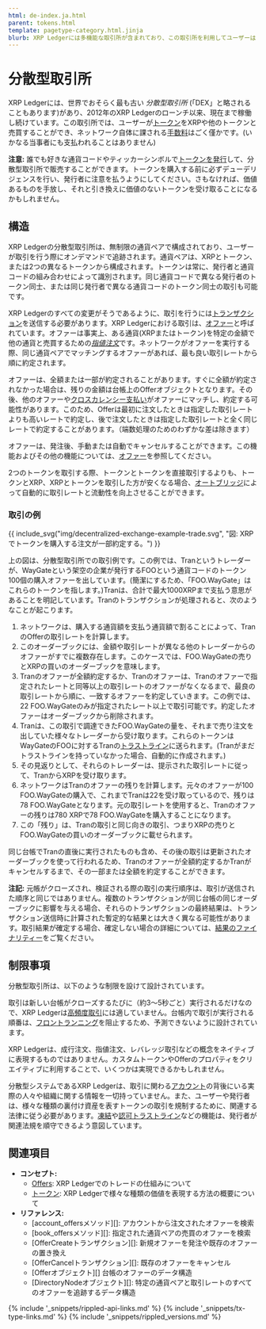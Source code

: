 ```yaml
---
html: de-index.ja.html
parent: tokens.html
template: pagetype-category.html.jinja
blurb: XRP Ledgerには多機能な取引所が含まれており、この取引所を利用してユーザーはトークンをXRPに、あるいはXRPをトークンにに交換できます。
---
```

# 分散型取引所

XRP Ledgerには、世界でおそらく最も古い _分散型取引所_ (「DEX」と略されることもあります)があり、2012年のXRP Ledgerのローンチ以来、現在まで稼働し続けています。この取引所では、ユーザーが[トークン](tokens.html)をXRPや他のトークンと売買することができ、ネットワーク自体に課される[手数料](fees.html)はごく僅かです。(いかなる当事者にも支払われることはありません)

**注意:** 誰でも好きな通貨コードやティッカーシンボルで[トークンを発行](issue-a-fungible-token.html)して、分散型取引所で販売することができます。トークンを購入する前に必ずデューデリジェンスを行い、発行者に注意を払うようにしてください。さもなければ、価値あるものを手放し、それと引き換えに価値のないトークンを受け取ることになるかもしれません。

## 構造

XRP Ledgerの分散型取引所は、無制限の通貨ペアで構成されており、ユーザーが取引を行う際にオンデマンドで追跡されます。通貨ペアは、XRPとトークン、または2つの異なるトークンから構成されます。トークンは常に、発行者と通貨コードの組み合わせによって識別されます。同じ通貨コードで異なる発行者のトークン同士、または同じ発行者で異なる通貨コードのトークン同士の取引も可能です。

XRP Ledgerのすべての変更がそうであるように、取引を行うには[トランザクション](transactions.html)を送信する必要があります。XRP Ledgerにおける取引は、[オファー](offers.html)と呼ばれています。オファーは事実上、ある通貨(XRPまたはトークン)を特定の金額で他の通貨と売買するための[_指値注文_](https://ja.wikipedia.org/wiki/%E3%83%AA%E3%83%9F%E3%83%83%E3%83%88%E3%82%AA%E3%83%BC%E3%83%80%E3%83%BC)です。ネットワークがオファーを実行する際、同じ通貨ペアでマッチングするオファーがあれば、最も良い取引レートから順に約定されます。

オファーは、全額または一部が約定されることがあります。すぐに全額が約定されなかった場合は、残りの金額は台帳上のOfferオブジェクトとなります。その後、他のオファーや[クロスカレンシー支払い](cross-currency-payments.html)がオファーにマッチし、約定する可能性があります。このため、Offerは最初に注文したときは指定した取引レートよりも高いレートで約定し、後で注文したときは指定した取引レートと全く同じレートで約定することがあります。（端数処理のためのわずかな差は除きます）

オファーは、発注後、手動または自動でキャンセルすることができます。この機能およびその他の機能については、[オファー](offers.html)を参照してください。

2つのトークンを取引する際、トークンとトークンを直接取引するよりも、トークンとXRP、XRPとトークンを取引した方が安くなる場合、[オートブリッジ](autobridging.html)によって自動的に取引レートと流動性を向上させることができます。

### 取引の例

{{ include_svg("img/decentralized-exchange-example-trade.svg", "図: XRPでトークンを購入する注文が一部約定する。") }}

上の図は、分散型取引所での取引例です。この例では、Tranというトレーダーが、WayGateという架空の企業が発行するFOOという通貨コードのトークン100個の購入オファーを出しています。(簡潔にするため、「FOO.WayGate」はこれらのトークンを指します。)Tranは、合計で最大1000XRPまで支払う意思があることを明記しています。Tranのトランザクションが処理されると、次のようなことが起こります。

1. ネットワークは、購入する通貨額を支払う通貨額で割ることによって、TranのOfferの取引レートを計算します。
0. このオーダーブックには、金額や取引レートが異なる他のトレーダーからのオファーがすでに複数存在します。このケースでは、FOO.WayGateの売りとXRPの買いのオーダーブックを意味します。
0. Tranのオファーが全額約定するか、Tranのオファーは、Tranのオファーで指定されたレートと同等以上の取引レートのオファーがなくなるまで、最良の取引レートから順に、一致するオファーを約定していきます。この例では、22 FOO.WayGateのみが指定されたレート以上で取引可能です。約定したオファーはオーダーブックから削除されます。
0. Tranは、この取引で調達できたFOO.WayGateの量を、それまで売り注文を出していた様々なトレーダーから受け取ります。これらのトークンはWayGateのFOOに対するTranの[トラストライン](trust-lines-and-issuing.html)に送られます。(Tranがまだトラストラインを持っていなかった場合、自動的に作成されます。)
0. その見返りとして、それらのトレーダーは、提示された取引レートに従って、TranからXRPを受け取ります。
0. ネットワークはTranのオファーの残りを計算します。元々のオファーが100 FOO.WayGateの購入で、これまでTranは22を受け取っているので、残りは78 FOO.WayGateとなります。元の取引レートを使用すると、Tranのオファーの残りは780 XRPで78 FOO.WayGateを購入することになります。
0. この「残り」は、Tranの取引と同じ向きの取引、つまりXRPの売りとFOO.WayGateの買いのオーダーブックに載せられます。

同じ台帳でTranの直後に実行されたものも含め、その後の取引は更新されたオーダーブックを使って行われるため、Tranのオファーが全額約定するかTranがキャンセルするまで、その一部または全額を約定することができます。

**注記:** 元帳がクローズされ、検証される際の取引の実行順序は、取引が送信された順序と同じではありません。複数のトランザクションが同じ台帳の同じオーダーブックに影響を与える場合、それらのトランザクションの最終結果は、トランザクション送信時に計算された暫定的な結果とは大きく異なる可能性があります。取引結果が確定する場合、確定しない場合の詳細については、[結果のファイナリティー](finality-of-results.html)をご覧ください。


## 制限事項

分散型取引所は、以下のような制限を設けて設計されています。

取引は新しい台帳がクローズするたびに（約3～5秒ごと）実行されるだけなので、XRP Ledgerは[高頻度取引](https://ja.wikipedia.org/wiki/%E9%AB%98%E9%A0%BB%E5%BA%A6%E5%8F%96%E5%BC%95)には適していません。台帳内で取引が実行される順番は、[フロントランニング](https://en.wikipedia.org/wiki/Front_running)を阻止するため、予測できないように設計されています。

XRP Ledgerは、成行注文、指値注文、レバレッジ取引などの概念をネイティブに表現するものではありません。カスタムトークンやOfferのプロパティをクリエイティブに利用することで、いくつかは実現できるかもしれません。

分散型システムであるXRP Ledgerは、取引に関わる[アカウント](accounts.html)の背後にいる実際の人々や組織に関する情報を一切持っていません。また、ユーザーや発行者は、様々な種類の裏付け資産を表すトークンの取引を規制するために、関連する法律に従う必要があります。[凍結](freezes.html)や[認可トラストライン](authorized-trust-lines.html)などの機能は、発行者が関連法規を順守できるよう意図しています。

## 関連項目

- **コンセプト:**
    - [Offers](offers.html): XRP Ledgerでのトレードの仕組みについて
    - [トークン](tokens.html): XRP Ledgerで様々な種類の価値を表現する方法の概要について
- **リファレンス:**
    - [account_offersメソッド][]: アカウントから注文されたオファーを検索
    - [book_offersメソッド][]: 指定された通貨ペアの売買のオファーを検索
    - [OfferCreateトランザクション][]: 新規オファーを発注や既存のオファーの置き換え
    - [OfferCancelトランザクション][]: 既存のオファーをキャンセル
    - [Offerオブジェクト][] 台帳のオファーのデータ構造
    - [DirectoryNodeオブジェクト][]: 特定の通貨ペアと取引レートのすべてのオファーを追跡するデータ構造

<!--{# common link defs #}-->
{% include '_snippets/rippled-api-links.md' %}
{% include '_snippets/tx-type-links.md' %}
{% include '_snippets/rippled_versions.md' %}
